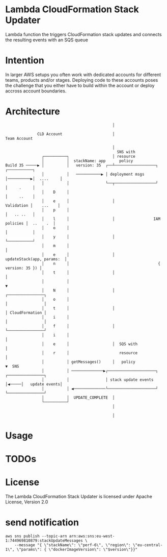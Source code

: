 # Lambda CloudFormation Stack Updater

Lambda function the triggers CloudFormation stack updates and connects the resulting events with an SQS queue

Intention
=========

In larger AWS setups you often work with dedicated accounts for different teams, products and/or stages.
Deploying code to these accounts poses the challenge that you either have to build within the account
or deploy accross account boundaries.


Architecture
============
                                                   │

                  CLD Account                      │                      Team Account

                                                   │
                                                     SNS with
                    ┌──────────┐                   │ resource
                    │          │  stackName: app      policy
    Build 35 ─────▶ │          │   version: 35  ┌──┴──────────────────┐           ┌───────────┐
                    │          │   ───────────▶ │ deployment msgs     │──────────▶│  ....     │
                    │          │                └──┬──────────────────┘           │     .     │
                    │    D     │                                                  │     ..    │
                    │    e     │                   │                   Validation │    ...    │
                    │    p     │                                                  │   .. ..   │
                    │    l     │                   │                 IAM policies │  ..    .  │
                    │    o     │                                                  │           │
                    │    y     │                   │                              └───────────┘
                    │    m     │                                                        │
                    │    e     │                   │          updateStack(app, params:  │
                    │    n     │                                       { version: 35 }) │
                    │    t     │                   │                                    │
                    │          │                                                        ▼
                    │    N     │                   │                         ┌────────────────┐
                    │    o     │                                             │                │
                    │    t     │                   │                         │ CloudFormation │
                    │    i     │                                             │                │
                    │    f     │                   │                         └────────────────┘
                    │    i     │                                                        │
                    │    e     │                   │  SQS with                          │
                    │    r     │                      resource                          │
                    │          │ getMessages()     │   policy                           ▼  SNS
                    │          │ ──────────────▶┌─────────────────────┐      ┌────────────────┐
                    │          │                │ stack update events │◀─────│   update events│
                    │          │ ◀──────────────└─────────────────────┘      └────────────────┘
                    │          │  UPDATE_COMPLETE  │
                    └──────────┘
                                                   │

                                                   │
Usage
=====


TODOs
=====


License
=======
The Lambda CloudFormation Stack Updater is licensed under Apache License, Version 2.0



# send notification

    aws sns publish --topic-arn arn:aws:sns:eu-west-1:744969810879:stackUpdateMessages \
        --message "{ \"stackName\": \"perf-6\", \"region\": \"eu-central-1\", \"params\": { \"dockerImageVersion\": \"$version\"}}"
